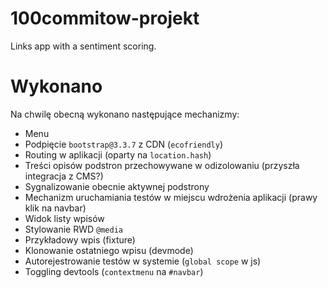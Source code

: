 # 100commitow-projekt

Links app with a sentiment scoring.

# Wykonano

Na chwilę obecną wykonano następujące mechanizmy:
* Menu
* Podpięcie `bootstrap@3.3.7` z CDN (`ecofriendly`)
* Routing w aplikacji (oparty na `location.hash`)
* Treści opisów podstron przechowywane w odizolowaniu (przyszła integracja z CMS?)
* Sygnalizowanie obecnie aktywnej podstrony
* Mechanizm uruchamiania testów w miejscu wdrożenia aplikacji (prawy klik na navbar)
* Widok listy wpisów
* Stylowanie RWD `@media`
* Przykładowy wpis (fixture)
* Klonowanie ostatniego wpisu (devmode)
* Autorejestrowanie testów w systemie (`global scope` w js)
* Toggling devtools (`contextmenu` na `#navbar`)
